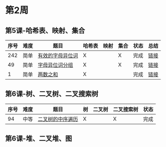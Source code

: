 # 第2周

## 第5课-哈希表、映射、集合
|序号|难度|题目|哈希表|映射|集合|状态|总结|
|---|---|---|---|---|---|---|---|
|242|简单|[有效的字母异位词](https://leetcode-cn.com/problems/valid-anagram)|X||X|完成|[链接](./validAnagram/README.md)|
|49|简单|[字母异位词分组](https://leetcode-cn.com/problems/group-anagrams)|X||X|完成|[链接](./groupAnagrams/README.md)|
|1|简单|[两数之和](https://leetcode-cn.com/problems/two-sum/description)|X|||完成|[链接](./twoSum/README.md)|

## 第6课-树、二叉树、二叉搜索树
|序号|难度|题目|树|二叉树|二叉搜索树|状态|
|---|---|---|---|---|---|---|
|94|中等|[二叉树的中序遍历](./inorderTraversal)|X||X|完成|
## 第6课-堆、二叉堆、图

